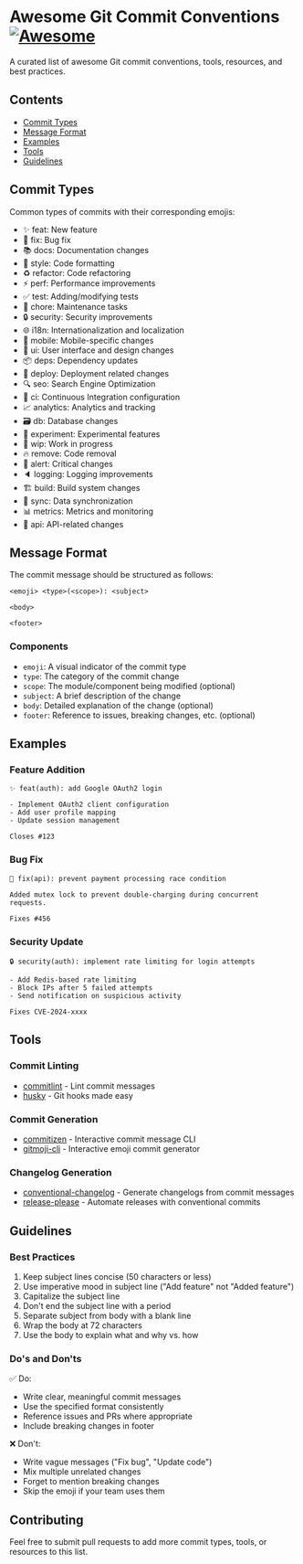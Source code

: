 # Awesome Git Commit Conventions [![Awesome](https://awesome.re/badge.svg)](https://awesome.re)

A curated list of awesome Git commit conventions, tools, resources, and best practices.

## Contents

- [Commit Types](#commit-types)
- [Message Format](#message-format)
- [Examples](#examples)
- [Tools](#tools)
- [Guidelines](#guidelines)

## Commit Types

Common types of commits with their corresponding emojis:

- ✨ feat: New feature
- 🐛 fix: Bug fix
- 📚 docs: Documentation changes
- 💄 style: Code formatting
- ♻️ refactor: Code refactoring
- ⚡ perf: Performance improvements
- ✅ test: Adding/modifying tests
- 🔧 chore: Maintenance tasks
- 🔒 security: Security improvements
- 🌐 i18n: Internationalization and localization
- 📱 mobile: Mobile-specific changes
- 🎨 ui: User interface and design changes
- 📦 deps: Dependency updates
- 🚀 deploy: Deployment related changes
- 🔍 seo: Search Engine Optimization
- 🎯 ci: Continuous Integration configuration
- 📈 analytics: Analytics and tracking
- 🗃️ db: Database changes
- 🧪 experiment: Experimental features
- 🚧 wip: Work in progress
- 🔥 remove: Code removal
- 🚨 alert: Critical changes
- 🔈 logging: Logging improvements
- 🏗️ build: Build system changes
- 🔁 sync: Data synchronization
- 📊 metrics: Metrics and monitoring
- 🔌 api: API-related changes

## Message Format

The commit message should be structured as follows:

```
<emoji> <type>(<scope>): <subject>

<body>

<footer>
```

### Components

- `emoji`: A visual indicator of the commit type
- `type`: The category of the commit change
- `scope`: The module/component being modified (optional)
- `subject`: A brief description of the change
- `body`: Detailed explanation of the change (optional)
- `footer`: Reference to issues, breaking changes, etc. (optional)

## Examples

### Feature Addition
```
✨ feat(auth): add Google OAuth2 login

- Implement OAuth2 client configuration
- Add user profile mapping
- Update session management

Closes #123
```

### Bug Fix
```
🐛 fix(api): prevent payment processing race condition

Added mutex lock to prevent double-charging during concurrent requests.

Fixes #456
```

### Security Update
```
🔒 security(auth): implement rate limiting for login attempts

- Add Redis-based rate limiting
- Block IPs after 5 failed attempts
- Send notification on suspicious activity

Fixes CVE-2024-xxxx
```

## Tools

### Commit Linting
- [commitlint](https://github.com/conventional-changelog/commitlint) - Lint commit messages
- [husky](https://github.com/typicode/husky) - Git hooks made easy

### Commit Generation
- [commitizen](https://github.com/commitizen/cz-cli) - Interactive commit message CLI
- [gitmoji-cli](https://github.com/carloscuesta/gitmoji-cli) - Interactive emoji commit generator

### Changelog Generation
- [conventional-changelog](https://github.com/conventional-changelog/conventional-changelog) - Generate changelogs from commit messages
- [release-please](https://github.com/googleapis/release-please) - Automate releases with conventional commits

## Guidelines

### Best Practices

1. Keep subject lines concise (50 characters or less)
2. Use imperative mood in subject line ("Add feature" not "Added feature")
3. Capitalize the subject line
4. Don't end the subject line with a period
5. Separate subject from body with a blank line
6. Wrap the body at 72 characters
7. Use the body to explain what and why vs. how

### Do's and Don'ts

✅ Do:
- Write clear, meaningful commit messages
- Use the specified format consistently
- Reference issues and PRs where appropriate
- Include breaking changes in footer

❌ Don't:
- Write vague messages ("Fix bug", "Update code")
- Mix multiple unrelated changes
- Forget to mention breaking changes
- Skip the emoji if your team uses them

## Contributing

Feel free to submit pull requests to add more commit types, tools, or resources to this list.

